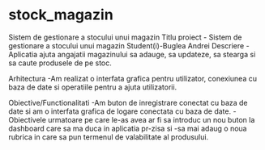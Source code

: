 # stock_magazin
Sistem de gestionare a stocului unui magazin
Titlu proiect - Sistem de gestionare a stocului unui magazin
Student(i)-Buglea Andrei
Descriere
-Aplicatia ajuta angajatii magazinului sa adauge, sa updateze, sa stearga si sa caute produsele de pe stoc.

Arhitectura
-Am realizat o interfata grafica pentru utilizator, conexiunea cu baza de date si operatiile pentru a ajuta utilizatorii.

Obiective/Functionalitati
-Am buton de inregistrare conectat cu baza de date si am o interfata grafica de logare conectata cu baza de date. -Obiectivele urmatoare pe care le-as avea ar fi sa introduc un nou buton la dashboard care sa ma duca in aplicatia pr-zisa si -sa mai adaug o noua rubrica in care sa pun termenul de valabilitate al produsului.
